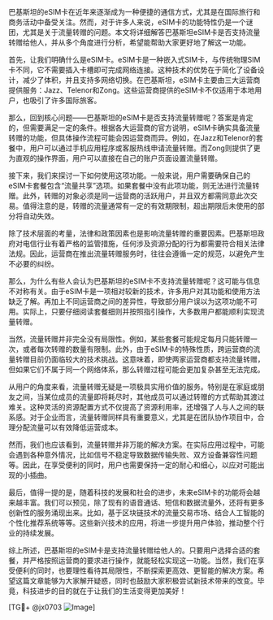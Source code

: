 巴基斯坦的eSIM卡在近年来逐渐成为一种便捷的通信方式，尤其是在国际旅行和商务活动中备受关注。然而，对于许多人来说，eSIM卡的功能特性仍是一个谜团，尤其是关于流量转赠的问题。本文将详细解答巴基斯坦eSIM卡是否支持流量转赠给他人，并从多个角度进行分析，希望能帮助大家更好地了解这一功能。

首先，让我们明确什么是eSIM卡。eSIM卡是一种嵌入式SIM卡，与传统物理SIM卡不同，它不需要插入卡槽即可完成网络连接。这种技术的优势在于简化了设备设计，减少了体积，并且支持多网络切换。在巴基斯坦，eSIM卡主要由三大运营商提供服务：Jazz、Telenor和Zong。这些运营商提供的eSIM卡不仅适用于本地用户，也吸引了许多国际旅客。

那么，回到核心问题——巴基斯坦的eSIM卡是否支持流量转赠呢？答案是肯定的，但需要满足一定的条件。根据各大运营商的官方说明，eSIM卡确实具备流量转赠的功能，但具体操作流程可能会因运营商而异。例如，在Jazz和Telenor的套餐中，用户可以通过手机应用程序或客服热线申请流量转赠。而Zong则提供了更为直观的操作界面，用户可以直接在自己的账户页面设置流量转赠。

接下来，我们来探讨一下如何使用这项功能。一般来说，用户需要确保自己的eSIM卡套餐包含“流量共享”选项。如果套餐中没有此项功能，则无法进行流量转赠。此外，转赠的对象必须是同一运营商的活跃用户，并且双方都需同意此次交易。值得注意的是，转赠的流量通常有一定的有效期限制，超出期限后未使用的部分将自动失效。

除了技术层面的考量，法律和政策因素也是影响流量转赠的重要因素。巴基斯坦政府对电信行业有着严格的监管措施，任何涉及资源分配的行为都需要符合相关法律法规。因此，运营商在推出流量转赠服务时，往往会遵循一定的规范，以避免产生不必要的纠纷。

那么，为什么有些人会认为巴基斯坦的eSIM卡不支持流量转赠呢？这可能与信息不对称有关。由于eSIM卡是一项相对较新的技术，许多用户对其功能和使用方法缺乏了解。再加上不同运营商之间的差异性，导致部分用户误以为这项功能不可用。实际上，只要仔细阅读套餐细则并按照指引操作，大多数用户都能顺利实现流量转赠。

当然，流量转赠并非完全没有局限性。例如，某些套餐可能规定每月只能转赠一次，或者每次转赠的数量有限制。此外，由于eSIM卡的特殊性质，跨运营商的流量转赠目前仍面临较大的技术挑战。这意味着，即使两家运营商都支持流量转赠，但如果它们不属于同一个网络体系，那么转赠过程可能会更加复杂甚至无法完成。

从用户的角度来看，流量转赠无疑是一项极具实用价值的服务。特别是在家庭或朋友之间，当某位成员的流量即将耗尽时，其他成员可以通过转赠的方式帮助其渡过难关。这种灵活的资源配置方式不仅提高了资源利用率，还增强了人与人之间的联系感。对于企业而言，流量转赠同样具有重要意义，尤其是在团队协作项目中，合理分配流量可以有效降低运营成本。

然而，我们也应该看到，流量转赠并非万能的解决方案。在实际应用过程中，可能会遇到各种意外情况，比如信号不稳定导致数据传输失败、双方设备兼容性问题等。因此，在享受便利的同时，用户也需要保持一定的耐心和细心，以应对可能出现的小插曲。

最后，值得一提的是，随着科技的发展和社会的进步，未来eSIM卡的功能将会越来越丰富。我们可以预见，除了现有的语音通话、短信和数据流量外，还将有更多创新性的服务涌现出来。比如，基于区块链技术的流量交易市场、结合人工智能的个性化推荐系统等等。这些新兴技术的应用，将进一步提升用户体验，推动整个行业的持续发展。

综上所述，巴基斯坦的eSIM卡是支持流量转赠给他人的。只要用户选择合适的套餐，并严格按照运营商的要求进行操作，就能轻松实现这一功能。当然，我们在享受便利的同时，也要理性看待其局限性，不断探索更高效、更智能的解决方案。希望这篇文章能够为大家解开疑惑，同时也鼓励大家积极尝试新技术带来的改变。毕竟，科技进步的目的就在于让我们的生活变得更加美好！

[TG💪+ @jx0703 ![Image](https://github.com/user-attachments/assets/dbca1d08-cadb-493c-b0ec-ad6f7a83f270)]